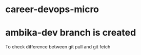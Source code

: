 # career-devops-micro
# ambika-dev branch is created
To check difference between git pull and git fetch
